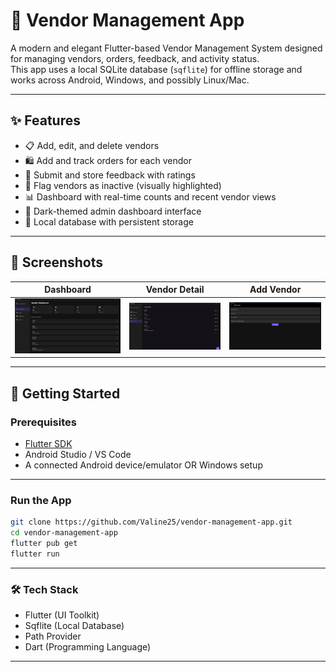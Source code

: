 # 🛒 Vendor Management App

A modern and elegant Flutter-based Vendor Management System designed for managing vendors, orders, feedback, and activity status.  
This app uses a local SQLite database (`sqflite`) for offline storage and works across Android, Windows, and possibly Linux/Mac.

---

## ✨ Features

- 📋 Add, edit, and delete vendors
- 🛍️ Add and track orders for each vendor
- 💬 Submit and store feedback with ratings
- 🚩 Flag vendors as inactive (visually highlighted)
- 📊 Dashboard with real-time counts and recent vendor views
- 🌙 Dark-themed admin dashboard interface
- 💾 Local database with persistent storage

---

## 📸 Screenshots

| Dashboard | Vendor Detail | Add Vendor |
|----------|----------------|-------------|
| ![Dashboard](screenshots/dashboard.png) | ![Vendor Detail](screenshots/vendor_detail.png) | ![Add Vendor](screenshots/add_vendor.png) |



---

## 🚀 Getting Started

### Prerequisites

- [Flutter SDK](https://flutter.dev/docs/get-started/install)
- Android Studio / VS Code
- A connected Android device/emulator OR Windows setup

---

### Run the App

```bash
git clone https://github.com/Valine25/vendor-management-app.git
cd vendor-management-app
flutter pub get
flutter run
```
---

### 🛠️ Tech Stack
- Flutter (UI Toolkit)
- Sqflite (Local Database)
- Path Provider
- Dart (Programming Language)

---



